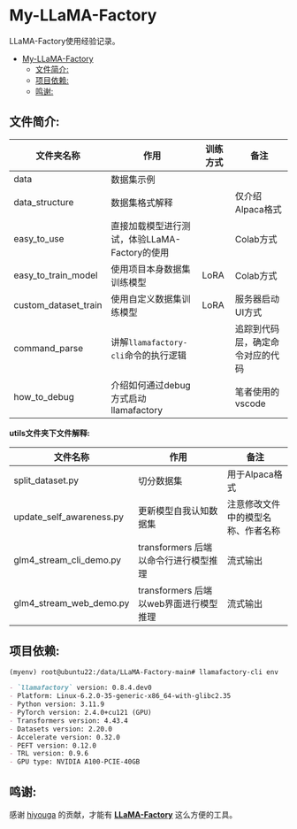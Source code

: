 # My-LLaMA-Factory

LLaMA-Factory使用经验记录。

- [My-LLaMA-Factory](#my-llama-factory)
  - [文件简介:](#文件简介)
  - [项目依赖:](#项目依赖)
  - [鸣谢:](#鸣谢)

## 文件简介:

| 文件夹名称                | 作用                                    | 训练方式   | 备注                        |
|-------------------------|-----------------------------------------|----------|-----------------------------|
| data                    | 数据集示例                                |          |                             |
| data_structure          | 数据集格式解释                             |          | 仅介绍Alpaca格式              |
| easy_to_use             | 直接加载模型进行测试，体验LLaMA-Factory的使用 |          | Colab方式                    |
| easy_to_train_model     | 使用项目本身数据集训练模型                   | LoRA     | Colab方式                    |
| custom_dataset_train    | 使用自定义数据集训练模型                     | LoRA     | 服务器启动UI方式               |
| command_parse           | 讲解`llamafactory-cli`命令的执行逻辑        |           | 追踪到代码层，确定命令对应的代码 |
| how_to_debug            | 介绍如何通过debug方式启动llamafactory       |           | 笔者使用的vscode              |

**utils文件夹下文件解释:**

| 文件名称   | 作用           | 备注                |
|--------------|----------------|---------------------|
| split_dataset.py          | 切分数据集     | 用于Alpaca格式    |
| update_self_awareness.py          | 更新模型自我认知数据集     | 注意修改文件中的模型名称、作者名称    |
| glm4_stream_cli_demo.py          | transformers 后端以命令行进行模型推理     | 流式输出    |
| glm4_stream_web_demo.py          | transformers 后端以web界面进行模型推理     | 流式输出    |


## 项目依赖:

```markdown
(myenv) root@ubuntu22:/data/LLaMA-Factory-main# llamafactory-cli env

- `llamafactory` version: 0.8.4.dev0
- Platform: Linux-6.2.0-35-generic-x86_64-with-glibc2.35
- Python version: 3.11.9
- PyTorch version: 2.4.0+cu121 (GPU)
- Transformers version: 4.43.4
- Datasets version: 2.20.0
- Accelerate version: 0.32.0
- PEFT version: 0.12.0
- TRL version: 0.9.6
- GPU type: NVIDIA A100-PCIE-40GB
```


## 鸣谢:

感谢 [hiyouga](https://github.com/hiyouga) 的贡献，才能有 [**LLaMA-Factory**](https://github.com/hiyouga/LLaMA-Factory) 这么方便的工具。<br>
